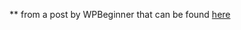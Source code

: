 ** from a post by WPBeginner that can be found <a href="https://www.wpbeginner.com/wp-themes/how-to-create-a-mobile-ready-responsive-wordpress-menu/" >here</a>